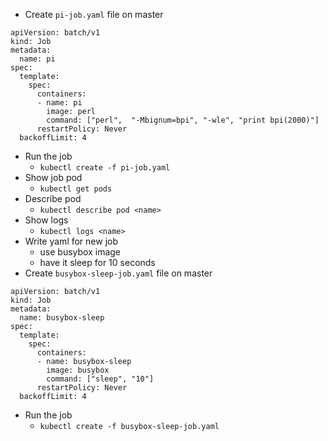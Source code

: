* Create `pi-job.yaml` file on master
```
apiVersion: batch/v1
kind: Job
metadata:
  name: pi
spec:
  template:
    spec:
      containers:
      - name: pi
        image: perl
        command: ["perl",  "-Mbignum=bpi", "-wle", "print bpi(2000)"]
      restartPolicy: Never
  backoffLimit: 4
```
* Run the job
    * `kubectl create -f pi-job.yaml`
* Show job pod
    * `kubectl get pods`
* Describe pod
    * `kubectl describe pod <name>`
* Show logs 
    * `kubectl logs <name>`
* Write yaml for new job
    * use busybox image
    * have it sleep for 10 seconds
* Create `busybox-sleep-job.yaml` file on master
```
apiVersion: batch/v1
kind: Job
metadata:
  name: busybox-sleep
spec:
  template:
    spec:
      containers:
      - name: busybox-sleep
        image: busybox
        command: ["sleep", "10"]
      restartPolicy: Never
  backoffLimit: 4
```
* Run the job
    * `kubectl create -f busybox-sleep-job.yaml`